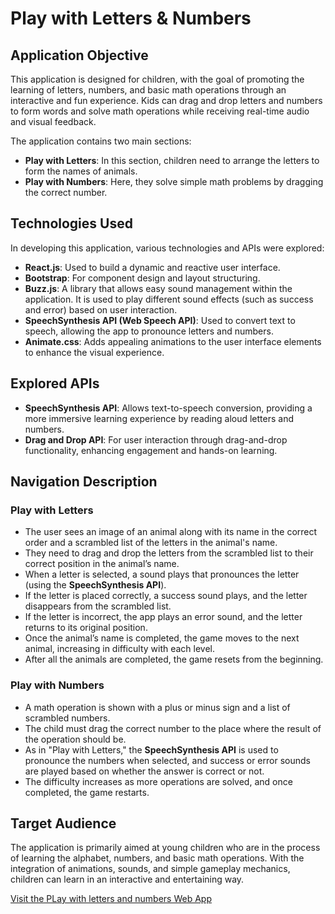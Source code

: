 # Play with Letters & Numbers

## Application Objective

This application is designed for children, with the goal of promoting the learning of letters, numbers, and basic math operations through an interactive and fun experience. Kids can drag and drop letters and numbers to form words and solve math operations while receiving real-time audio and visual feedback.

The application contains two main sections:
- **Play with Letters**: In this section, children need to arrange the letters to form the names of animals.
- **Play with Numbers**: Here, they solve simple math problems by dragging the correct number.

## Technologies Used

In developing this application, various technologies and APIs were explored:

- **React.js**: Used to build a dynamic and reactive user interface.
- **Bootstrap**: For component design and layout structuring.
- **Buzz.js**: A library that allows easy sound management within the application. It is used to play different sound effects (such as success and error) based on user interaction.
- **SpeechSynthesis API (Web Speech API)**: Used to convert text to speech, allowing the app to pronounce letters and numbers.
- **Animate.css**: Adds appealing animations to the user interface elements to enhance the visual experience.

## Explored APIs

- **SpeechSynthesis API**: Allows text-to-speech conversion, providing a more immersive learning experience by reading aloud letters and numbers.
- **Drag and Drop API**: For user interaction through drag-and-drop functionality, enhancing engagement and hands-on learning.

## Navigation Description

### Play with Letters

- The user sees an image of an animal along with its name in the correct order and a scrambled list of the letters in the animal's name.
- They need to drag and drop the letters from the scrambled list to their correct position in the animal’s name.
- When a letter is selected, a sound plays that pronounces the letter (using the **SpeechSynthesis API**).
- If the letter is placed correctly, a success sound plays, and the letter disappears from the scrambled list.
- If the letter is incorrect, the app plays an error sound, and the letter returns to its original position.
- Once the animal’s name is completed, the game moves to the next animal, increasing in difficulty with each level.
- After all the animals are completed, the game resets from the beginning.

### Play with Numbers

- A math operation is shown with a plus or minus sign and a list of scrambled numbers.
- The child must drag the correct number to the place where the result of the operation should be.
- As in "Play with Letters," the **SpeechSynthesis API** is used to pronounce the numbers when selected, and success or error sounds are played based on whether the answer is correct or not.
- The difficulty increases as more operations are solved, and once completed, the game restarts.

## Target Audience

The application is primarily aimed at young children who are in the process of learning the alphabet, numbers, and basic math operations. With the integration of animations, sounds, and simple gameplay mechanics, children can learn in an interactive and entertaining way.


[Visit the PLay with letters and numbers Web App](https://strong-snickerdoodle-adfba9.netlify.app/)
